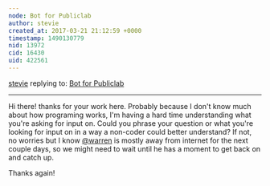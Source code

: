 ```yaml
---
node: Bot for Publiclab
author: stevie
created_at: 2017-03-21 21:12:59 +0000
timestamp: 1490130779
nid: 13972
cid: 16430
uid: 422561
---
```




[stevie](../profile/stevie) replying to: [Bot for Publiclab](../notes/ryzokuken/02-28-2017/bot-for-publiclab)

----
Hi there! thanks for your work here. Probably because I don't know much about how programing works, I'm having a hard time understanding what you're asking for input on. Could you phrase your question or what you're looking for input on in a way a non-coder could better understand? If not, no worries but I know [@warren](/profile/warren) is mostly away from internet for the next couple days, so we might need to wait until he has a moment to get back on and catch up. 

Thanks again! 